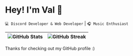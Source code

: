 # Hey! I'm Val :wave:

`💻 Discord Developer & Web Developer` | `🎧 Music Enthusiast`

| ![GitHub Stats](https://github-readme-stats.vercel.app/api?username=val-perez&show_icons=true&theme=dark#gh-dark-mode-only) | ![GitHub Streak](https://github-readme-streak-stats.herokuapp.com/?user=val-perez&theme=dark#gh-dark-mode-only) |
| ------------- | ------------- |

Thanks for checking out my GitHub profile :)
<!--
**ValpzX/ValpzX** is a ✨ _special_ ✨ repository because its `README.md` (this file) appears on your GitHub profile.

Here are some ideas to get you started:

- 🔭 I’m currently working on ...
- 🌱 I’m currently learning ...
- 👯 I’m looking to collaborate on ...
- 🤔 I’m looking for help with ...
- 💬 Ask me about ...
- 📫 How to reach me: ...
- 😄 Pronouns: ...
- ⚡ Fun fact: ...
-->
